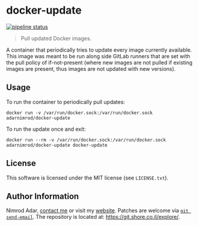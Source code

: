 # docker-update
[![pipeline status](https://git.shore.co.il/nimrod/docker-update/badges/master/pipeline.svg)](https://git.shore.co.il/nimrod/docker-update/-/commits/master)

> Pull updated Docker images.

A container that periodically tries to update every image currently available.
This image was meant to be run along side GitLab runners that are set with the
pull policy of if-not-present (where new images are not pulled if existing
images are present, thus images are not updated with new versions).

## Usage

To run the container to periodically pull updates:

```
docker run -v /var/run/docker.sock:/var/run/docker.sock adarnimrod/docker-update
```

To run the update once and exit:

```
docker run --rm -v /var/run/docker.sock:/var/run/docker.sock adarnimrod/docker-update docker-update
```

## License

This software is licensed under the MIT license (see `LICENSE.txt`).

## Author Information

Nimrod Adar, [contact me](mailto:nimrod@shore.co.il) or visit my [website](
https://www.shore.co.il/). Patches are welcome via [`git send-email`](
http://git-scm.com/book/en/v2/Git-Commands-Email). The repository is located
at: <https://git.shore.co.il/explore/>.
